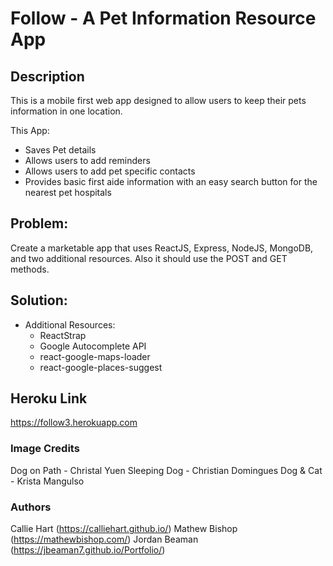 # Follow - A Pet Information Resource App

## Description

This is a mobile first web app designed to allow users to keep their pets information in one location. 

This App: 
* Saves Pet details
* Allows users to add reminders
* Allows users to add pet specific contacts
* Provides basic first aide information with an easy search button for the nearest pet hospitals

## Problem:
Create a marketable app that uses ReactJS, Express, NodeJS, MongoDB, and two additional resources. Also it should use the POST and GET methods.

## Solution: 
- Additional Resources: 
    - ReactStrap 
    - Google Autocomplete API
    - react-google-maps-loader
    - react-google-places-suggest

## Heroku Link
https://follow3.herokuapp.com

### Image Credits

Dog on Path - Christal Yuen
Sleeping Dog - Christian Domingues
Dog & Cat - Krista Mangulso

### Authors

Callie Hart (https://calliehart.github.io/)
Mathew Bishop (https://mathewbishop.com/)
Jordan Beaman (https://jbeaman7.github.io/Portfolio/)
